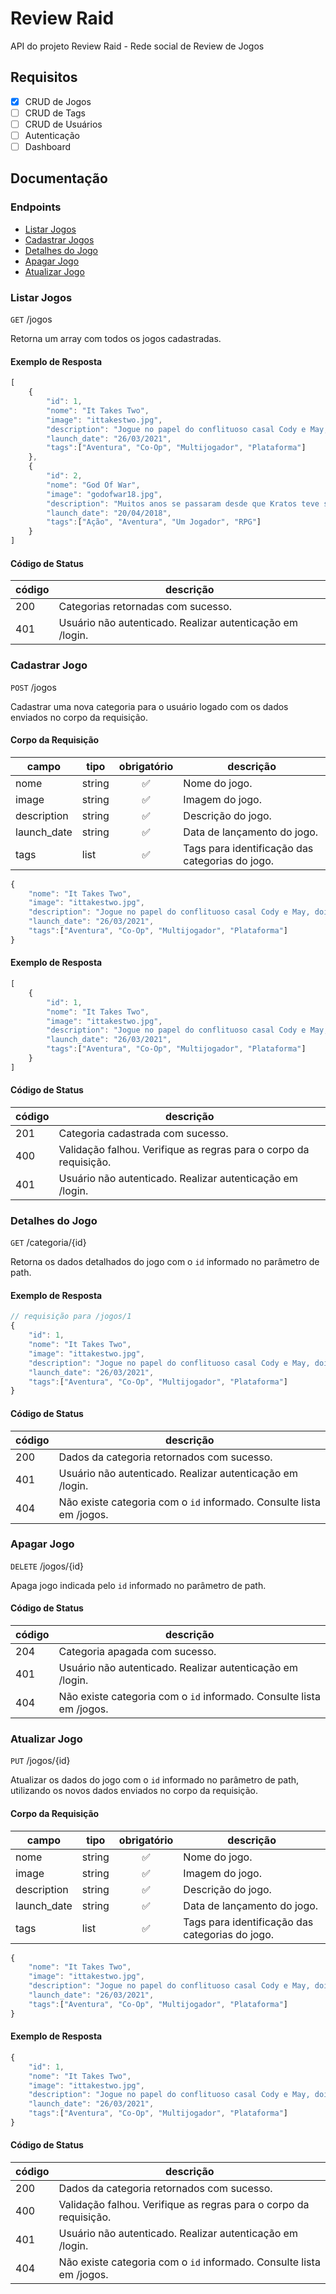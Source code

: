 # Review Raid

API do projeto Review Raid - Rede social de Review de Jogos

## Requisitos

- [x] CRUD de Jogos
- [ ] CRUD de Tags
- [ ] CRUD de Usuários
- [ ] Autenticação
- [ ] Dashboard

## Documentação

### Endpoints

- [Listar Jogos](#listar-jogos)
- [Cadastrar Jogos](#cadastrar-jogo)
- [Detalhes do Jogo](#detalhes-do-jogo)
- [Apagar Jogo](#apagar-jogo)
- [Atualizar Jogo](#atualizar-jogo)

### Listar Jogos

`GET` /jogos

Retorna um array com todos os jogos cadastradas.

#### Exemplo de Resposta
```js
[
    {
        "id": 1,
        "nome": "It Takes Two",
        "image": "ittakestwo.jpg",
        "description": "Jogue no papel do conflituoso casal Cody e May, dois humanos transformados em bonecos por um feitiço. Juntos, presos em um mundo fantástico onde o imprevisível está sempre à espreita, são obrigados a trabalhar para salvar seu relacionamento conturbado. Domine habilidades de personagem únicas e interligadas em cada nível. Ajude e receba ajuda em obstáculos inesperados e momentos divertidos.",
        "launch_date": "26/03/2021",
        "tags":["Aventura", "Co-Op", "Multijogador", "Plataforma"]
    },
    {
        "id": 2,
        "nome": "God Of War",
        "image": "godofwar18.jpg",
        "description": "Muitos anos se passaram desde que Kratos teve sua vingança contra os deuses do Olimpo, e agora ele vive com seu filho Atreus em Midgard. O jogo começa após a morte da segunda esposa de Kratos e mãe de Atreus, Faye. Seu último desejo era que suas cinzas fossem espalhadas no pico mais alto dos nove reinos nórdicos. Antes de iniciar sua jornada, Kratos é confrontado por um homem misterioso com poderes divinos. Depois de aparentemente matá-lo, Kratos e Atreus partem em sua jornada.",
        "launch_date": "20/04/2018",
        "tags":["Ação", "Aventura", "Um Jogador", "RPG"]
    }
]
```

#### Código de Status
| código | descrição
|--------|----------
| 200 | Categorias retornadas com sucesso.
| 401 | Usuário não autenticado. Realizar autenticação em /login.


### Cadastrar Jogo

`POST` /jogos

Cadastrar uma nova categoria para o usuário logado com os dados enviados no corpo da requisição.

#### Corpo da Requisição

| campo | tipo | obrigatório | descrição
|-------|------|:-----------:|----------
| nome | string | ✅ | Nome do jogo.
| image | string | ✅ | Imagem do jogo.
| description | string | ✅ | Descrição do jogo.
| launch_date | string | ✅ | Data de lançamento do jogo.
| tags | list | ✅ | Tags para identificação das categorias do jogo.

```js
{
    "nome": "It Takes Two",
    "image": "ittakestwo.jpg",
    "description": "Jogue no papel do conflituoso casal Cody e May, dois humanos transformados em bonecos por um feitiço. Juntos, presos em um mundo fantástico onde o imprevisível está sempre à espreita, são obrigados a trabalhar para salvar seu relacionamento conturbado. Domine habilidades de personagem únicas e interligadas em cada nível. Ajude e receba ajuda em obstáculos inesperados e momentos divertidos.",
    "launch_date": "26/03/2021",
    "tags":["Aventura", "Co-Op", "Multijogador", "Plataforma"]
}
```

#### Exemplo de Resposta
```js
[
    {
        "id": 1,
        "nome": "It Takes Two",
        "image": "ittakestwo.jpg",
        "description": "Jogue no papel do conflituoso casal Cody e May, dois humanos transformados em bonecos por um feitiço. Juntos, presos em um mundo fantástico onde o imprevisível está sempre à espreita, são obrigados a trabalhar para salvar seu relacionamento conturbado. Domine habilidades de personagem únicas e interligadas em cada nível. Ajude e receba ajuda em obstáculos inesperados e momentos divertidos.",
        "launch_date": "26/03/2021",
        "tags":["Aventura", "Co-Op", "Multijogador", "Plataforma"]
    }
]
```

#### Código de Status
| código | descrição
|--------|----------
| 201 | Categoria cadastrada com sucesso.
| 400 | Validação falhou. Verifique as regras para o corpo da requisição.
| 401 | Usuário não autenticado. Realizar autenticação em /login.

### Detalhes do Jogo

`GET` /categoria/{id}

Retorna os dados detalhados do jogo com o `id` informado no parâmetro de path.

#### Exemplo de Resposta
```js
// requisição para /jogos/1
{
    "id": 1,
    "nome": "It Takes Two",
    "image": "ittakestwo.jpg",
    "description": "Jogue no papel do conflituoso casal Cody e May, dois humanos transformados em bonecos por um feitiço. Juntos, presos em um mundo fantástico onde o imprevisível está sempre à espreita, são obrigados a trabalhar para salvar seu relacionamento conturbado. Domine habilidades de personagem únicas e interligadas em cada nível. Ajude e receba ajuda em obstáculos inesperados e momentos divertidos.",
    "launch_date": "26/03/2021",
    "tags":["Aventura", "Co-Op", "Multijogador", "Plataforma"]
}
```

#### Código de Status
| código | descrição
|--------|----------
| 200 | Dados da categoria retornados com sucesso.
| 401 | Usuário não autenticado. Realizar autenticação em /login.
| 404 | Não existe categoria com o `id` informado. Consulte lista em /jogos.

### Apagar Jogo

`DELETE` /jogos/{id}

Apaga jogo indicada pelo `id` informado no parâmetro de path.

#### Código de Status
| código | descrição
|--------|----------
| 204 | Categoria apagada com sucesso.
| 401 | Usuário não autenticado. Realizar autenticação em /login.
| 404 | Não existe categoria com o `id` informado. Consulte lista em /jogos.

### Atualizar Jogo

`PUT` /jogos/{id}

Atualizar os dados do jogo com o `id` informado no parâmetro de path, utilizando os novos dados enviados no corpo da requisição.

#### Corpo da Requisição

| campo | tipo | obrigatório | descrição
|-------|------|:-----------:|----------
| nome | string | ✅ | Nome do jogo.
| image | string | ✅ | Imagem do jogo.
| description | string | ✅ | Descrição do jogo.
| launch_date | string | ✅ | Data de lançamento do jogo.
| tags | list | ✅ | Tags para identificação das categorias do jogo.

```js
{
    "nome": "It Takes Two",
    "image": "ittakestwo.jpg",
    "description": "Jogue no papel do conflituoso casal Cody e May, dois humanos transformados em bonecos por um feitiço. Juntos, presos em um mundo fantástico onde o imprevisível está sempre à espreita, são obrigados a trabalhar para salvar seu relacionamento conturbado. Domine habilidades de personagem únicas e interligadas em cada nível. Ajude e receba ajuda em obstáculos inesperados e momentos divertidos.",
    "launch_date": "26/03/2021",
    "tags":["Aventura", "Co-Op", "Multijogador", "Plataforma"]
}
```
#### Exemplo de Resposta

```js
{
    "id": 1,
    "nome": "It Takes Two",
    "image": "ittakestwo.jpg",
    "description": "Jogue no papel do conflituoso casal Cody e May, dois humanos transformados em bonecos por um feitiço. Juntos, presos em um mundo fantástico onde o imprevisível está sempre à espreita, são obrigados a trabalhar para salvar seu relacionamento conturbado. Domine habilidades de personagem únicas e interligadas em cada nível. Ajude e receba ajuda em obstáculos inesperados e momentos divertidos.",
    "launch_date": "26/03/2021",
    "tags":["Aventura", "Co-Op", "Multijogador", "Plataforma"]
}
```

#### Código de Status
| código | descrição
|--------|----------
| 200 | Dados da categoria retornados com sucesso.
| 400 | Validação falhou. Verifique as regras para o corpo da requisição.
| 401 | Usuário não autenticado. Realizar autenticação em /login.
| 404 | Não existe categoria com o `id` informado. Consulte lista em /jogos.